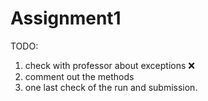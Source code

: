 # Assignment1

TODO:
1. check with professor about exceptions :x:
2. comment out the methods
3. one last check of the run and submission.

